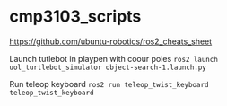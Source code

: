 # cmp3103_scripts

https://github.com/ubuntu-robotics/ros2_cheats_sheet

Launch tutlebot in playpen with coour poles ```ros2 launch uol_turtlebot_simulator object-search-1.launch.py```

Run teleop keyboard ```ros2 run teleop_twist_keyboard teleop_twist_keyboard```